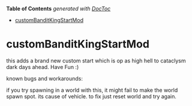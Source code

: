 <!-- START doctoc generated TOC please keep comment here to allow auto update -->
<!-- DON'T EDIT THIS SECTION, INSTEAD RE-RUN doctoc TO UPDATE -->
**Table of Contents**  *generated with [DocToc](https://github.com/thlorenz/doctoc)*

- [customBanditKingStartMod](#custombanditkingstartmod)

<!-- END doctoc generated TOC please keep comment here to allow auto update -->

# customBanditKingStartMod

this adds a brand new custom start which is op as high hell to cataclysm dark days ahead. Have Fun :)


known bugs and workarounds:

if you try spawning in a world with this, it might fail to make the world spawn spot. its cause of vehicle. to fix just reset world and try again.
